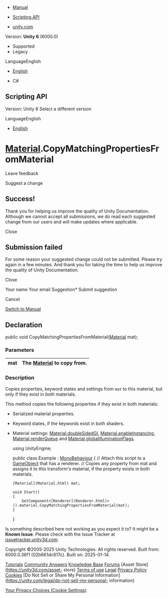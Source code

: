[ ]()

  * [Manual](../Manual/index.html)
  * [Scripting API](../ScriptReference/index.html)

  * [unity.com](https://unity.com/)

Version: **Unity 6** (6000.0)

  * Supported
  * Legacy

LanguageEnglish

  * [English]()

  * C#

[ ](https://docs.unity3d.com)

## Scripting API

Version: Unity 6 Select a different version

LanguageEnglish

  * [English]()

#  [Material](Material.html).CopyMatchingPropertiesFromMaterial

Leave feedback

Suggest a change

## Success!

Thank you for helping us improve the quality of Unity Documentation. Although
we cannot accept all submissions, we do read each suggested change from our
users and will make updates where applicable.

Close

## Submission failed

For some reason your suggested change could not be submitted. Please <a>try
again</a> in a few minutes. And thank you for taking the time to help us
improve the quality of Unity Documentation.

Close

Your name Your email Suggestion* Submit suggestion

Cancel

[Switch to Manual](../Manual/class-Material.html "Go to Material Component in
the Manual")

## Declaration

public void CopyMatchingPropertiesFromMaterial([Material](Material.html) mat);

### Parameters

mat | The [Material](Material.html) to copy from.  
---|---  
  
### Description

Copies properties, keyword states and settings from `mat` to this material,
but only if they exist in both materials.

This method copies the following properties if they exist in both materials:

  * Serialized material properties.
  * Keyword states, if the keywords exist in both shaders.
  * Material settings: [Material.doubleSidedGI](Material-doubleSidedGI.html), [Material.enableInstancing](Material-enableInstancing.html), [Material.renderQueue](Material-renderQueue.html) and [Material.globalIlluminationFlags](Material-globalIlluminationFlags.html).

    
    
    using UnityEngine;  
      
    public class Example : [MonoBehaviour](MonoBehaviour.html)
    {
        // Attach this script to a [GameObject](GameObject.html) that has a renderer.
        // Copies any property from mat and assigns it to this transform's material, if the property exists in both materials.  
      
        [Material](Material.html) mat;  
      
        void Start()
        {
            GetComponent<[Renderer](Renderer.html)>().material.CopyMatchingPropertiesFromMaterial(mat);
        }
    }

Is something described here not working as you expect it to? It might be a
**Known Issue**. Please check with the Issue Tracker at
[issuetracker.unity3d.com](https://issuetracker.unity3d.com).

Copyright ©2005-2025 Unity Technologies. All rights reserved. Built from:
6000.0.36f1 (02b661dc617c). Built on: 2025-01-14.

[Tutorials](https://unity3d.com/learn) [Community
Answers](https://answers.unity3d.com) [Knowledge
Base](https://support.unity3d.com/hc/en-us)
[Forums](https://forum.unity3d.com) [Asset Store](https://unity3d.com/asset-
store) [Terms of use](https://docs.unity3d.com/Manual/TermsOfUse.html)
[Legal](https://unity.com/legal) [Privacy
Policy](https://unity.com/legal/privacy-policy)
[Cookies](https://unity.com/legal/cookie-policy) [Do Not Sell or Share My
Personal Information](https://unity.com/legal/do-not-sell-my-personal-
information)

[Your Privacy Choices (Cookie Settings)](javascript:void\(0\);)

